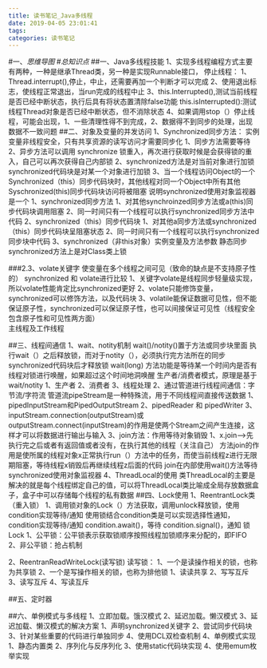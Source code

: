 ```yaml
---
title: 读书笔记_Java多线程
date: 2019-04-05 23:01:41
tags:
categories: 读书笔记
---
```

#一、*思维导图*
#*总知识点*
##一、Java多线程技能
	1、实现多线程编程方式主要有两种，一种是继承Thread类，另一种是实现Runnable接口，
	停止线程：
		1、Thread.interrupt(),停止，中止，还需要再加一个判断才可以完成
		2、使用退出标志，使线程正常退出，当run完成的线程中止
		3、this.Interrupted(),测试当前线程是否已经中断状态，执行后具有将状态置清除false功能
		   this.isInterrupted():测试线程Thread对象是否已经中断状态，但不消除状态
		4、如果调用stop（）停止线程，可能会出现，1、一些清理性得不到完成，2、数据得不到同步的处理，出现数据不一致问题
##二、对象及变量的并发访问
	1、Synchronized同步方法：
		实例变量非线程安全，只有共享资源的读写访问才需要同步化
		1、同步方法需要等待
		2、异步方法可以调用
	synchronize 锁重入，再次进行获取时候是会获得锁的重入，自己可以再次获得自己内部锁
	2、synchronized方法是对当前对象进行加锁
		synchronized代码块是对某一个对象进行加锁
	3、当一个线程访问Object的一个Synchronized（this）同步代码块时，其他线程对同一个Object中所有其他Syschronized(this)同步代码块访问将被阻塞
		说明synchronized使用对象监视器是一个
		1、synchronized同步方法
			1、对其他synchroinzed同步方法或a(this)同步代码块调用阻塞
			2、同一时间只有一个线程可以执行synchronized同步方法中代码
		2、synchronized（this）同步代码块
			1、对其他a同步方法或synchronized（this）同步代码块呈阻塞状态
			2、同一时间只有一个线程可以执行synchronized同步块中代码
		3、synchronized（非this对象）实例变量及方法参数
			静态同步synchronized方法上是对Class类上锁

###2.3、volate关键字
	使变量在多个线程之间可见（致命的缺点是不支持原子性的）
	synchronized 和 volate进行比较
	1、关键字volate是线程同步轻量级实现，所以volate性能肯定比synchronized更好
	2、volate只能修饰变量，synchronized可以修饰方法，以及代码块
	3、volatile能保证数据可见性，但不能保证原子性，synchronized可以保证原子性，也可以间接保证可见性（线程安全包含原子性和可见性两方面）	
		主线程及工作线程
		
##三、线程间通信
	1、wait、notity机制
		wait()/notity()置于方法或同步块里面
		执行wait（）之后释放锁，而对于notity（），必须执行完方法所在的同步synchronized代码块后才释放锁
		wait(long) 方法功能是等待某一个时间内是否有线程对锁进行唤醒，如果超过这个时间地洞唤醒
		生产者/消费者模式，原理是基于wait/notity
		1、生产者
		2、消费者
		3、线程处理
	2、通过管道进行线程间通信：字节流/字符流
		管道流pipeStream是一种特殊流，用于不同线程间直接传送数据
		1、pipedInputStream和PipedOutputStream
		2、pipedReader 和 pipedWriter
		3、inputStream.connection(outputStream)或outputStream.connect(inputStream)的作用是使两个Stream之间产生连接，这样才可以将数据进行输出与输入
	3、join方法：作用等待对象销毁
		1、x.join-->先执行完之后或者有返回值或者没有，在执行其他的线程（关注自己）
			方法join的作用是使所属的线程对象x正常执行run（）方法中的任务，而使当前线程z进行无限期阻塞，等待线程x销毁后再继续线程z后面的代码
			join在内部使用wait()方法等待
			synchronized使用对象监视器
	4、ThreadLocal的使用
		类ThreadLocal的主要是解决的就是每个线程绑定自己的值，可以将ThreadLocal类比喻成全局存放数据盒子，盒子中可以存储每个线程的私有数据
##四、Lock使用
	1、ReentrantLock类（重入锁）
		1、调用锁对象的Lock（）方法获取，调用unlock释放锁，使用condition实现等待/通知
			使用锁结合condition类是可以实现选择性通知，condition实现等待/通知
			condition.await()，等待
			condition.signal()，通知
		锁Lock
			1、公平锁：公平锁表示获取锁顺序按照线程加锁顺序来分配的，即FIFO
			2、非公平锁：抢占机制
		

2、ReentranReadWriteLock(读写锁)
	读写锁：
		1、一个是读操作相关的锁，也称为共享锁
		2、一个是写操作相关的锁，也称为排他锁
	1、读读共享
	2、写写互斥
	3、读写互斥
	4、写读互斥		

##五、定时器

##六、单例模式与多线程
	1、立即加载。饿汉模式
	2、延迟加载。懒汉模式
	3、延迟加载、懒汉模式的解决方案
		1、声明synchronized关键字
		2、尝试同步代码块
		3、针对某些重要的代码进行单独同步
		4、使用DCL双检查机制
	4、单例模式实现
		1、静态内置类
		2、序列化与反序列化
		3、使用static代码块实现
		4、使用emum枚举实现
		
